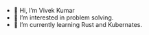 - 👋 Hi, I’m Vivek Kumar
- 👀 I’m interested in problem solving.
- 🌱 I’m currently learning Rust and Kubernates.

<!---
datacore-vkumar/datacore-vkumar is a ✨ special ✨ repository because its `README.md` (this file) appears on your GitHub profile.
You can click the Preview link to take a look at your changes.
--->
